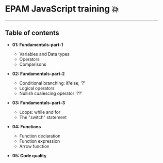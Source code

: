 # EPAM JavaScript training 💥

---

## Table of contents

- **01: Fundamentals-part-1**
  - Variables and Data types
  - Operators
  - Comparisons
  

- **02: Fundamentals-part-2**
  - Conditional branching: if/else, '?'
  - Logical operators
  - Nullish coalescing operator '??'
  

- **03: Fundamentals-part-3**
  - Loops: while and for
  - The "switch" statement
  

- **04: Functions**
  - Function declaration
  - Function expression
  - Arrow function
  

- **05: Code quality**

